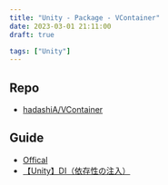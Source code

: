 ```yaml
---
title: "Unity - Package - VContainer"
date: 2023-03-01 21:11:00
draft: true

tags: ["Unity"]
---
```


## Repo
- [hadashiA/VContainer](https://github.com/hadashiA/VContainer)

## Guide
- [Offical](https://vcontainer.hadashikick.jp/)
- [【Unity】DI（依存性の注入）](https://soft-rime.com/post-11249/)


